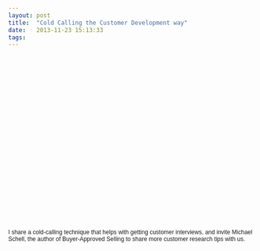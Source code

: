 ```yaml
---
layout: post
title:  "Cold Calling the Customer Development way"
date:   2013-11-23 15:13:33
tags:   
---
```


<object classid="clsid:d27cdb6e-ae6d-11cf-96b8-444553540000" width="560" height="340" codebase="http://download.macromedia.com/pub/shockwave/cabs/flash/swflash.cab#version=6,0,40,0"><param name="allowFullScreen" value="true" /><param name="allowscriptaccess" value="always" /><param name="src" value="http://www.youtube.com/v/Fdpy-oVyMSU&amp;hl=en_US&amp;fs=1&amp;" /><param name="allowfullscreen" value="true" /><embed type="application/x-shockwave-flash" width="560" height="340" src="http://www.youtube.com/v/Fdpy-oVyMSU&amp;hl=en_US&amp;fs=1&amp;" allowscriptaccess="always" allowfullscreen="true"></embed></object>

<span style="font-family: Arial, Helvetica, sans-serif; line-height: normal; font-size: 12px;">I share a cold-calling technique that helps with getting customer interviews, and invite Michael Schell, the author of Buyer-Approved Selling to share more customer research tips with us.</span>
